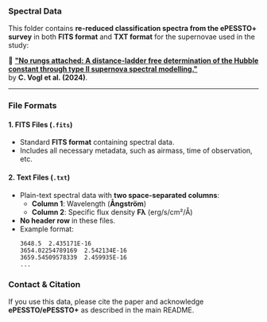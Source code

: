 ### **Spectral Data**  

This folder contains **re-reduced classification spectra from the ePESSTO+ survey** in both **FITS format** and **TXT format** for the supernovae used in the study:  

📄 **["No rungs attached: A distance-ladder free determination of the Hubble constant through type II supernova spectral modelling."](https://ui.adsabs.harvard.edu/abs/2024arXiv241104968V/abstract)**  
by **C. Vogl et al. (2024)**.  

---

### **File Formats**  

#### **1. FITS Files (`.fits`)**  
- Standard **FITS format** containing spectral data.  
- Includes all necessary metadata, such as airmass, time of observation, etc.

#### **2. Text Files (`.txt`)**  
- Plain-text spectral data with **two space-separated columns**:  
  - **Column 1**: Wavelength (**Ångström**)  
  - **Column 2**: Specific flux density **Fλ** (erg/s/cm²/Å)  
- **No header row** in these files.  
- Example format:  
  ```
  3648.5  2.435171E-16
  3654.02254789169  2.542134E-16
  3659.54509578339  2.459935E-16
  ...
  ```

### **Contact & Citation**  
If you use this data, please cite the paper and acknowledge **ePESSTO/ePESSTO+** as described in the main README. 
